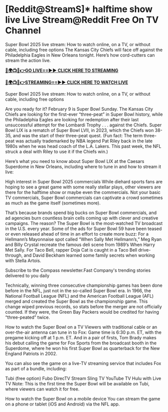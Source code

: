 # [Reddit@StreamS]* halftime show live Live Stream@Reddit Free On TV Channel

Super Bowl 2025 live stream: How to watch online, on a TV, or without cable, including free options
The Kansas City Chiefs will face off against the Philadelphia Eagles in New Orleans tonight. Here’s how cord-cutters can stream the action live.

**[🔴🌍📺📱👉GO LIVE==►► CLICK HERE TO STREAMING](https://ertgfdgdf.blogspot.com/2025/02/tuofndfr.html)**

**[🔴🌍📺📱👉STREAMING==►► CLICK HERE TO WATCH LIVE](https://ertgfdgdf.blogspot.com/2025/02/tuofndfr.html)**

Super Bowl 2025 live stream: How to watch online, on a TV, or without cable, including free options


Are you ready for it? February 9 is Super Bowl Sunday. The Kansas City Chiefs are looking for the first-ever “three-peat” in Super Bowl history, while the Philadelphia Eagles are looking for redemption after their last unsuccessful attempt for the Lombardi Trophy . . . against the Chiefs. Super Bowl LIX is a rematch of Super Bowl LVII, in 2023, which the Chiefs won 38-35, and was the start of their three-peat quest. (Fun fact: The term three-peat was actually trademarked by NBA legend Pat Riley back in the late 1980s when he was head coach of the L.A. Lakers. This past week, the NFL struck a deal with Riley to use it if the Chiefs win.)

Here’s what you need to know about Super Bowl LIX at the Caesars Superdome in New Orleans, including where to tune in and how to stream it live:

High interest in Super Bowl 2025 commercials
While diehard sports fans are hoping to see a great game with some really stellar plays, other viewers are there for the halftime show or maybe even the commercials. Not your basic TV commercials, Super Bowl commercials can captivate a crowd sometimes as much as the game itself (sometimes more).

That’s because brands spend big bucks on Super Bowl commercials, and ad agencies burn countless brain cells coming up with clever and creative campaigns. The reason? The Super Bowl is the most-watched TV broadcast in the U.S. every year. Some of the ads for Super Bowl 59 have been teased or even released ahead of time in an effort to create more buzz: For a Hellmann’s Mayonnaise spot called “When Sally Met Hellmann’s,” Meg Ryan and Billy Crystal recreate the famous deli scene from 1989’s When Harry Met Sally. For Taco Bell, rapper Doja Cat is caught in a Taco Bell drive-through, and David Beckham learned some family secrets when working with Stella Artois. 

Subscribe to the Compass newsletter.Fast Company's trending stories delivered to you daily

Technically, winning three consecutive championship games has been done before in the NFL, just not in the so-called Super Bowl era. In 1966, the National Football League (NFL) and the American Football League (AFL) merged and created the Super Bowl as the championship game. This change wiped previous records, so stats before the merger are not officially counted. If they were, the Green Bay Packers would be credited for having “three-peated” twice.

How to watch the Super Bowl on a TV
Viewers with traditional cable or an over-the-air antenna can tune in to Fox: Game time is 6:30 p.m. ET, with the pregame kicking off at 1 p.m. ET. And in a pair of firsts, Tom Brady makes his debut calling the game for Fox Sports from the broadcast booth in the Superdome, where he won his first Super Bowl as quarterback for the New England Patriots in 2002.

You can also see the game on a live-TV streaming service that includes Fox as part of a bundle, including:

Tubi (free option)
Fubo
DirecTV Stream
Sling TV
YouTube TV
Hulu with Live TV
Note: This is the first time the Super Bowl will be available on Tubi, where viewers can watch it for free.

How to watch the Super Bowl on a mobile device
You can stream the game on a phone or tablet (iOS and Android) via the NFL app.
